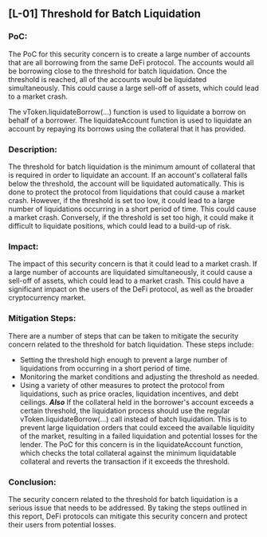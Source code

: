 ## [L-01] Threshold for Batch Liquidation
### PoC:
The PoC for this security concern is to create a large number of accounts that are all borrowing from the same DeFi protocol. The accounts would all be borrowing close to the threshold for batch liquidation. Once the threshold is reached, all of the accounts would be liquidated simultaneously. This could cause a large sell-off of assets, which could lead to a market crash.

The vToken.liquidateBorrow(...) function is used to liquidate a borrow on behalf of a borrower. The liquidateAccount function is used to liquidate an account by repaying its borrows using the collateral that it has provided.
### Description:
The threshold for batch liquidation is the minimum amount of collateral that is required in order to liquidate an account. If an account's collateral falls below the threshold, the account will be liquidated automatically. This is done to protect the protocol from liquidations that could cause a market crash.
However, if the threshold is set too low, it could lead to a large number of liquidations occurring in a short period of time. This could cause a market crash. Conversely, if the threshold is set too high, it could make it difficult to liquidate positions, which could lead to a build-up of risk.
### Impact:
The impact of this security concern is that it could lead to a market crash. If a large number of accounts are liquidated simultaneously, it could cause a sell-off of assets, which could lead to a market crash. This could have a significant impact on the users of the DeFi protocol, as well as the broader cryptocurrency market.
### Mitigation Steps:
There are a number of steps that can be taken to mitigate the security concern related to the threshold for batch liquidation. 
These steps include:
- Setting the threshold high enough to prevent a large number of liquidations from occurring in a short period of time.
- Monitoring the market conditions and adjusting the threshold as needed.
- Using a variety of other measures to protect the protocol from liquidations, such as price oracles, liquidation incentives, and debt ceilings.
***Also*** If the collateral held in the borrower's account exceeds a certain threshold, the liquidation process should use the regular vToken.liquidateBorrow(...) call instead of batch liquidation. This is to prevent large liquidation orders that could exceed the available liquidity of the market, resulting in a failed liquidation and potential losses for the lender. The PoC for this concern is in the liquidateAccount function, which checks the total collateral against the minimum liquidatable collateral and reverts the transaction if it exceeds the threshold.
### Conclusion:
The security concern related to the threshold for batch liquidation is a serious issue that needs to be addressed. By taking the steps outlined in this report, DeFi protocols can mitigate this security concern and protect their users from potential losses.